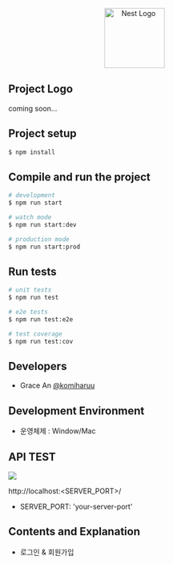 <p align="center">
  <a href="http://nestjs.com/" target="blank"><img src="https://nestjs.com/img/logo-small.svg" width="120" alt="Nest Logo" /></a>
</p>

[circleci-image]: https://img.shields.io/circleci/build/github/nestjs/nest/master?token=abc123def456
[circleci-url]: https://circleci.com/gh/nestjs/nest

## Project Logo

coming soon...

## Project setup

```bash
$ npm install
```

## Compile and run the project

```bash
# development
$ npm run start

# watch mode
$ npm run start:dev

# production mode
$ npm run start:prod
```

## Run tests

```bash
# unit tests
$ npm run test

# e2e tests
$ npm run test:e2e

# test coverage
$ npm run test:cov
```

## Developers

- Grace An [@komiharuu](https://github.com/komiharuu)

## Development Environment

- 운영체제 : Window/Mac

## API TEST

 <img src="https://img.shields.io/badge/swagger-85EA2D?style=for-the-badge&logo=swagger&logoColor=black">

http://localhost:<SERVER_PORT>/

- SERVER_PORT: 'your-server-port'

## Contents and Explanation

- 로그인 & 회원가입
